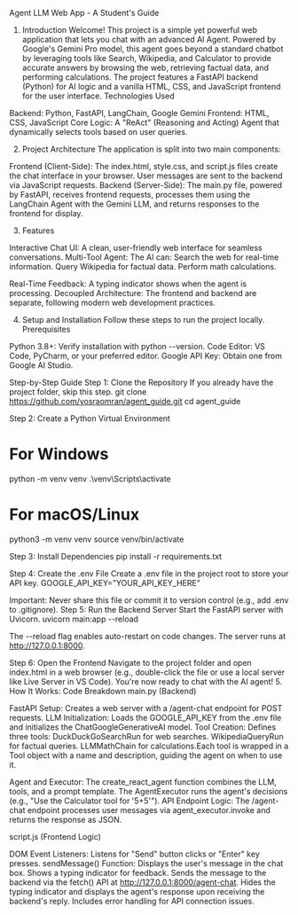 Agent LLM Web App - A Student's Guide
1. Introduction
Welcome! This project is a simple yet powerful web application that lets you chat with an advanced AI Agent. Powered by Google's Gemini Pro model, this agent goes beyond a standard chatbot by leveraging tools like Search, Wikipedia, and Calculator to provide accurate answers by browsing the web, retrieving factual data, and performing calculations.
The project features a FastAPI backend (Python) for AI logic and a vanilla HTML, CSS, and JavaScript frontend for the user interface.
Technologies Used

Backend: Python, FastAPI, LangChain, Google Gemini
Frontend: HTML, CSS, JavaScript
Core Logic: A "ReAct" (Reasoning and Acting) Agent that dynamically selects tools based on user queries.

2. Project Architecture
The application is split into two main components:

Frontend (Client-Side): The index.html, style.css, and script.js files create the chat interface in your browser. User messages are sent to the backend via JavaScript requests.
Backend (Server-Side): The main.py file, powered by FastAPI, receives frontend requests, processes them using the LangChain Agent with the Gemini LLM, and returns responses to the frontend for display.

3. Features

Interactive Chat UI: A clean, user-friendly web interface for seamless conversations.
Multi-Tool Agent: The AI can:
Search the web for real-time information.
Query Wikipedia for factual data.
Perform math calculations.


Real-Time Feedback: A typing indicator shows when the agent is processing.
Decoupled Architecture: The frontend and backend are separate, following modern web development practices.

4. Setup and Installation
Follow these steps to run the project locally.
Prerequisites

Python 3.8+: Verify installation with python --version.
Code Editor: VS Code, PyCharm, or your preferred editor.
Google API Key: Obtain one from Google AI Studio.

Step-by-Step Guide
Step 1: Clone the Repository
If you already have the project folder, skip this step.
git clone https://github.com/yosraomran/agent_guide.git
cd agent_guide

Step 2: Create a Python Virtual Environment
# For Windows
python -m venv venv
.\venv\Scripts\activate

# For macOS/Linux
python3 -m venv venv
source venv/bin/activate

Step 3: Install Dependencies
pip install -r requirements.txt

Step 4: Create the .env File
Create a .env file in the project root to store your API key.
GOOGLE_API_KEY="YOUR_API_KEY_HERE"

Important: Never share this file or commit it to version control (e.g., add .env to .gitignore).
Step 5: Run the Backend Server
Start the FastAPI server with Uvicorn.
uvicorn main:app --reload


The --reload flag enables auto-restart on code changes.
The server runs at http://127.0.0.1:8000.

Step 6: Open the Frontend
Navigate to the project folder and open index.html in a web browser (e.g., double-click the file or use a local server like Live Server in VS Code).
You're now ready to chat with the AI agent!
5. How It Works: Code Breakdown
main.py (Backend)

FastAPI Setup: Creates a web server with a /agent-chat endpoint for POST requests.
LLM Initialization: Loads the GOOGLE_API_KEY from the .env file and initializes the ChatGoogleGenerativeAI model.
Tool Creation: Defines three tools:
DuckDuckGoSearchRun for web searches.
WikipediaQueryRun for factual queries.
LLMMathChain for calculations.Each tool is wrapped in a Tool object with a name and description, guiding the agent on when to use it.


Agent and Executor: The create_react_agent function combines the LLM, tools, and a prompt template. The AgentExecutor runs the agent's decisions (e.g., "Use the Calculator tool for '5+5'").
API Endpoint Logic: The /agent-chat endpoint processes user messages via agent_executor.invoke and returns the response as JSON.

script.js (Frontend Logic)

DOM Event Listeners: Listens for "Send" button clicks or "Enter" key presses.
sendMessage() Function:
Displays the user's message in the chat box.
Shows a typing indicator for feedback.
Sends the message to the backend via the fetch() API at http://127.0.0.1:8000/agent-chat.
Hides the typing indicator and displays the agent's response upon receiving the backend's reply.
Includes error handling for API connection issues.


